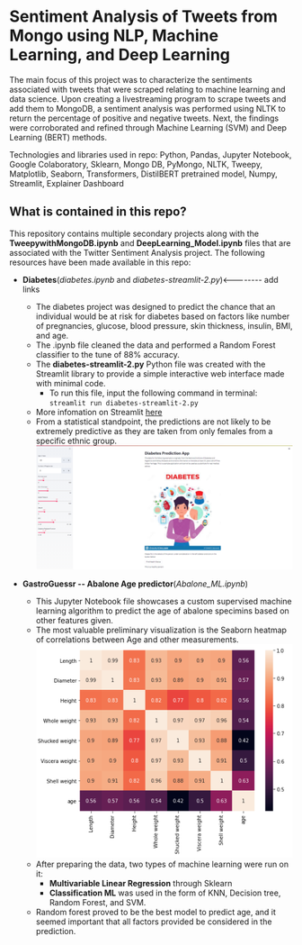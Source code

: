 # Sentiment Analysis of Tweets from Mongo using NLP, Machine Learning, and Deep Learning
The main focus of this project was to characterize the sentiments associated with tweets that were scraped relating to machine learning and data science. Upon creating a livestreaming program to scrape tweets and add them to MongoDB, a sentiment analysis was performed using NLTK to return the percentage of positive and negative tweets. Next, the findings were corroborated and refined through Machine Learning (SVM) and Deep Learning (BERT) methods.

Technologies and libraries used in repo: Python, Pandas, Jupyter Notebook, Google Colaboratory, Sklearn, Mongo DB, PyMongo, NLTK, Tweepy, Matplotlib, Seaborn, Transformers, DistilBERT pretrained model, Numpy, Streamlit, Explainer Dashboard

## What is contained in this repo?

This repository contains multiple secondary projects along with the **TweepywithMongoDB.ipynb** and **DeepLearning_Model.ipynb** files that are associated with the Twitter Sentiment Analysis project. The following resources have been made available in this repo:

- **Diabetes**(*diabetes.ipynb* and *diabetes-streamlit-2.py*)<-------- add links
    - The diabetes project was designed to predict the chance that an individual would be at risk for diabetes based on factors like number of pregnancies, glucose, blood pressure, skin thickness, insulin, BMI, and age.
    - The .ipynb file cleaned the data and performed a Random Forest classifier to the tune of 88% accuracy. 
    - The **diabetes-streamlit-2.py** Python file was created with the Streamlit library to provide a simple interactive web interface made with minimal code.
        - To run this file, input the following command in terminal:
        ```streamlit run diabetes-streamlit-2.py```
    - More infomation on Streamlit [here](https://docs.streamlit.io/en/stable/)
    - From a statistical standpoint, the predictions are not likely to be extremely predictive as they are taken from only females from a specific ethnic group. 
![diabeetus](images/diabetes.png)

- **GastroGuessr -- Abalone Age predictor**(*Abalone_ML.ipynb*)
    - This Jupyter Notebook file showcases a custom supervised machine learning algorithm to predict the age of abalone specimins based on other features given.
    - The most valuable preliminary visualization is the Seaborn heatmap of correlations between Age and other measurements. 
![abalone](images/abalone.png)
    - After preparing the data, two types of machine learning were run on it:
        - __Multivariable Linear Regression__ through Sklearn
        - __Classification ML__ was used in the form of KNN, Decision tree, Random Forest, and SVM.
    - Random forest proved to be the best model to predict age, and it seemed important that all factors provided be considered in the prediction.

